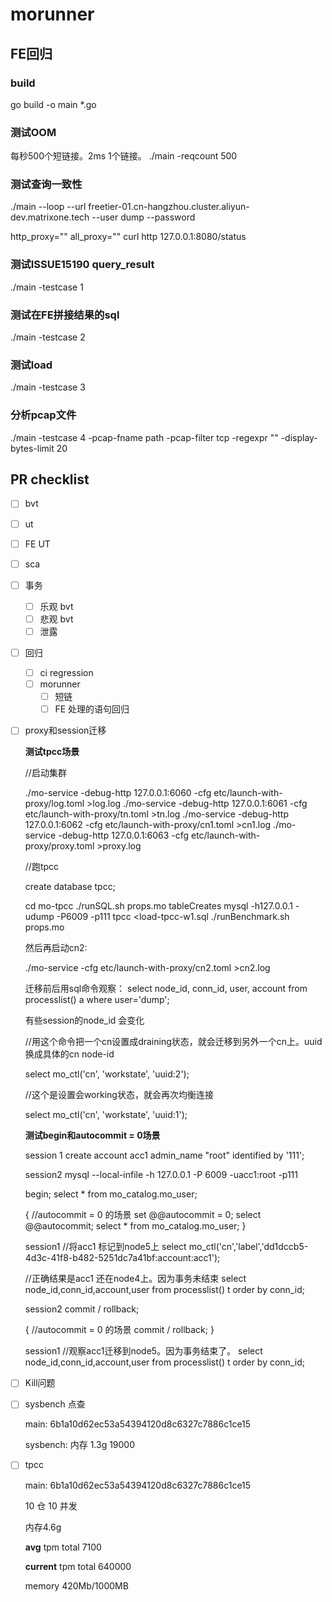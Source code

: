 # morunner



## FE回归

### build
go build -o main *.go

### 测试OOM

每秒500个短链接。2ms 1个链接。
./main -reqcount 500

### 测试查询一致性
./main --loop --url freetier-01.cn-hangzhou.cluster.aliyun-dev.matrixone.tech --user dump --password 

http_proxy="" all_proxy="" curl http 127.0.0.1:8080/status

### 测试ISSUE15190 query_result
./main -testcase 1

### 测试在FE拼接结果的sql

./main -testcase 2 

### 测试load

./main -testcase 3

### 分析pcap文件

./main -testcase 4 -pcap-fname path -pcap-filter tcp -regexpr "" -display-bytes-limit 20


## PR checklist

- [ ]  bvt
- [ ]  ut
  - [ ] FE UT
- [ ]  sca
- [ ]  事务
    - [ ]  乐观 bvt
    - [ ]  悲观 bvt
    - [ ]  泄露
- [ ]  回归
    - [ ]  ci regression
    - [ ]  morunner
        - [ ]  短链
        - [ ]  FE 处理的语句回归
- [ ]  proxy和session迁移

    **测试tpcc场景**

      //启动集群
    
      ./mo-service -debug-http 127.0.0.1:6060 -cfg etc/launch-with-proxy/log.toml >log.log
      ./mo-service -debug-http 127.0.0.1:6061 -cfg etc/launch-with-proxy/tn.toml >tn.log
      ./mo-service -debug-http 127.0.0.1:6062 -cfg etc/launch-with-proxy/cn1.toml >cn1.log
      ./mo-service -debug-http 127.0.0.1:6063 -cfg etc/launch-with-proxy/proxy.toml >proxy.log
    
      //跑tpcc
    
      create database tpcc;
    
      cd mo-tpcc
      ./runSQL.sh props.mo tableCreates
      mysql -h127.0.0.1 -udump -P6009 -p111 tpcc <load-tpcc-w1.sql
      ./runBenchmark.sh props.mo
    
      然后再启动cn2:
    
      ./mo-service -cfg etc/launch-with-proxy/cn2.toml >cn2.log
    
      迁移前后用sql命令观察：
      select node_id, conn_id, user, account from processlist() a where user='dump';
    
      有些session的node_id 会变化
    
      //用这个命令把一个cn设置成draining状态，就会迁移到另外一个cn上。uuid换成具体的cn node-id
    
      select mo_ctl('cn', 'workstate', 'uuid:2');
    
      //这个是设置会working状态，就会再次均衡连接
    
      select mo_ctl('cn', 'workstate', 'uuid:1');

   **测试begin和autocommit = 0场景**

    session 1
      create account acc1 admin_name "root" identified by '111';

    session2 
      mysql --local-infile -h 127.0.0.1 -P 6009 -uacc1:root -p111

      begin;
      select * from mo_catalog.mo_user;

      {
        //autocommit = 0 的场景
        set @@autocommit = 0;
        select @@autocommit;
        select * from mo_catalog.mo_user;
      }
        
    session1
      //将acc1 标记到node5上
      select mo_ctl('cn','label','dd1dccb5-4d3c-41f8-b482-5251dc7a41bf:account:acc1');

      //正确结果是acc1 还在node4上。因为事务未结束 
      select node_id,conn_id,account,user from processlist() t  order by conn_id;

    session2
      commit / rollback;

      {
        //autocommit = 0 的场景
        commit / rollback;
      }

    session1
      //观察acc1迁移到node5。因为事务结束了。
      select node_id,conn_id,account,user from processlist() t  order by conn_id;


- [ ] Kill问题
- [ ] sysbench 点查

    main: 6b1a10d62ec53a54394120d8c6327c7886c1ce15
    
    sysbench:
    内存 1.3g
    19000

- [ ] tpcc

    main: 6b1a10d62ec53a54394120d8c6327c7886c1ce15
    
    10 仓 10 并发
    
    内存4.6g
    
    **avg** tpm total 7100
    
    **current** tpm total 640000
    
    memory 420Mb/1000MB